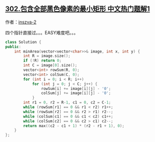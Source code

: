 ## [302.包含全部黑色像素的最小矩形 中文热门题解1](https://leetcode.cn/problems/smallest-rectangle-enclosing-black-pixels/solutions/100000/zhe-ti-shi-hardzhe-ti-he-gei-de-xyyou-sha-guan-xi-)

作者：[inszva-2](https://leetcode.cn/u/inszva-2)

四个指针直接过。。。EASY难度吧。。。
```c++
class Solution {
public:
    int minArea(vector<vector<char>>& image, int x, int y) {
        int R = image.size();
        if (!R) return 0;
        int C = image[0].size();
        vector<int> rowSum(R, 0);
        vector<int> colSum(C, 0);
        for (int i = 0; i < R; i++)
            for (int j = 0; j < C; j++) {
                rowSum[i] += image[i][j] - '0';
                colSum[j] += image[i][j] - '0';
            }
        int r1 = 0, r2 = R-1, c1 = 0, c2 = C-1;
        while (rowSum[r1] == 0 && r1 < r2) r1++;
        while (rowSum[r2] == 0 && r2 > r1) r2--;
        while (colSum[c1] == 0 && c1 < c2) c1++;
        while (colSum[c2] == 0 && c2 > c1) c2--;
        return max((c2 - c1 + 1) * (r2 - r1 + 1), 0);
    }
};
```